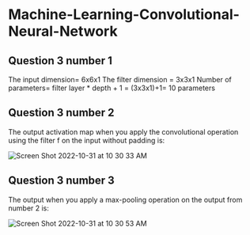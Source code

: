 # Machine-Learning-Convolutional-Neural-Network

## Question 3 number 1

The input dimension= 6x6x1 
The filter dimension = 3x3x1
Number of parameters= filter layer * depth + 1
= (3x3x1)+1= 10 parameters

## Question 3 number 2
The output activation map when you apply the convolutional operation using the filter f on the input without padding is:

![Screen Shot 2022-10-31 at 10 30 33 AM](https://user-images.githubusercontent.com/89150972/199070702-61147d5a-ae74-45dc-a619-f4ebd3a4225c.png)

## Question 3 number 3
The output when you apply a max-pooling operation on the output from number 2 is:

![Screen Shot 2022-10-31 at 10 30 53 AM](https://user-images.githubusercontent.com/89150972/199070901-af49361a-36c8-4535-996d-bd0b24f40f5e.png)




